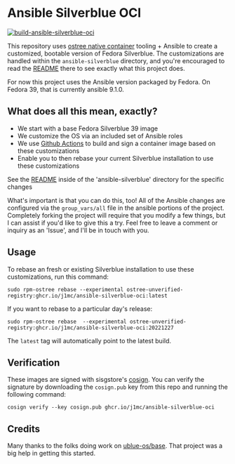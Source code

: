 # Ansible Silverblue OCI

[![build-ansible-silverblue-oci](https://github.com/j1mc/ansible-silverblue-oci/actions/workflows/build.yml/badge.svg)](https://github.com/j1mc/ansible-silverblue-oci/actions/workflows/build.yml)

This repository uses [ostree native container](https://coreos.github.io/rpm-ostree/container/)
tooling + Ansible to create a customized, bootable version of Fedora Silverblue. The customizations
are handled within the `ansible-silverblue` directory, and you're encouraged to read the
[README](ansible-silverblue/README.md) there to see exactly what this project does.

For now this project uses the Ansible version packaged by Fedora. On Fedora 39, that is currently
ansible 9.1.0.

## What does all this mean, exactly?

- We start with a base Fedora Silverblue 39 image
- We customize the OS via an included set of Ansible roles
- We use [Github Actions](.github/workflows/build.yml) to build and sign a container image based on
  these customizations
- Enable you to then rebase your current Silverblue installation to use these customizations

See the [README](ansible-silverblue/README.md) inside of the 'ansible-silverblue' directory for
the specific changes

What's important is that you can do this, too! All of the Ansible changes are configured via the
`group_vars/all` file in the ansible portions of the project. Completely forking the project will
require that you modify a few things, but I can assist if you'd like to give this a try. Feel
free to leave a comment or inquiry as an 'Issue', and I'll be in touch with you.

## Usage

To rebase an fresh or existing Silverblue installation to use these customizations, run this command:

    sudo rpm-ostree rebase --experimental ostree-unverified-registry:ghcr.io/j1mc/ansible-silverblue-oci:latest
    
If you want to rebase to a particular day's release:
  
    sudo rpm-ostree rebase  --experimental ostree-unverified-registry:ghcr.io/j1mc/ansible-silverblue-oci:20221227 

The `latest` tag will automatically point to the latest build. 

## Verification

These images are signed with sisgstore's [cosign](https://docs.sigstore.dev/cosign/overview/). You
can verify the signature by downloading the `cosign.pub` key from this repo and running the
following command:

    cosign verify --key cosign.pub ghcr.io/j1mc/ansible-silverblue-oci

## Credits

Many thanks to the folks doing work on [ublue-os/base](https://github.com/ublue-os/base). That
project was a big help in getting this started.
